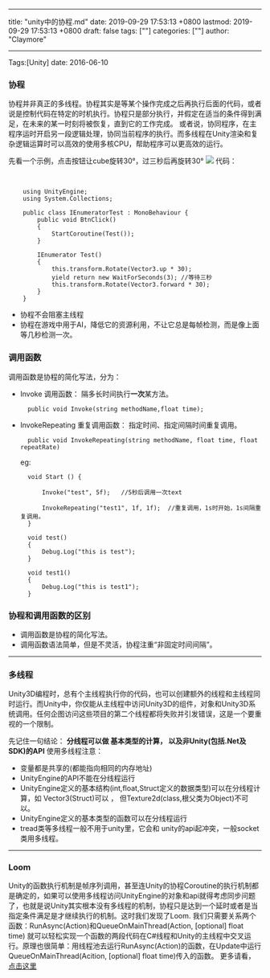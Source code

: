 
---
title: "unity中的协程.md"
date: 2019-09-29 17:53:13 +0800
lastmod: 2019-09-29 17:53:13 +0800
draft: false
tags: [""]
categories: [""]
author: "Claymore"

---
Tags:[Unity]  date: 2016-06-10 

### 协程
协程并非真正的多线程。协程其实是等某个操作完成之后再执行后面的代码，或者说是控制代码在特定的时机执行。协程只是部分执行，并假定在适当的条件得到满足，在未来的某一时刻将被恢复，直到它的工作完成。
或者说，协同程序，在主程序运时开启另一段逻辑处理，协同当前程序的执行。而多线程在Unity渲染和复杂逻辑运算时可以高效的使用多核CPU，帮助程序可以更高效的运行。

先看一个示例，点击按钮让cube旋转30°，过三秒后再旋转30°
![](http://ojynuthay.bkt.clouddn.com/unity%E5%8D%8F%E7%A8%8B.png)
代码：

​<!-- more -->    

        using UnityEngine;
        using System.Collections;
        
        public class IEnumeratorTest : MonoBehaviour {
            public void BtnClick()
            {
                StartCoroutine(Test());
            }
        
            IEnumerator Test()
            {
                this.transform.Rotate(Vector3.up * 30);
                yield return new WaitForSeconds(3); //等待三秒
                this.transform.Rotate(Vector3.forward * 30);
            }
        }

* 协程不会阻塞主线程
* 协程在游戏中用于AI，降低它的资源利用，不让它总是每帧检测，而是像上面等几秒检测一次。


### 调用函数
调用函数是协程的简化写法，分为：

* Invoke 调用函数： 隔多长时间执行**一次**某方法。

        public void Invoke(string methodName,float time);

* InvokeRepeating 重复调用函数： 指定时间、指定间隔时间重复调用。

        public void InvokeRepeating(string methodName, float time, float repeatRate)
    eg:

    	void Start () {
		
    	    Invoke("test", 5f);   //5秒后调用一次text
		
    	    InvokeRepeating("test1", 1f, 1f);  //重复调用，1s时开始，1s间隔重复调用。
    	}
    	
    	void test()
    	{
    	    Debug.Log("this is test");
    	}
    	
    	void test1()
    	{
    	    Debug.Log("this is test1");
    	}

### 协程和调用函数的区别

* 调用函数是协程的简化写法。
* 调用函数语法简单，但是不灵活，协程注重“非固定时间间隔”。

---

### 多线程
Unity3D编程时，总有个主线程执行你的代码，也可以创建额外的线程和主线程同时运行。而Unity中，你仅能从主线程中访问Unity3D的组件，对象和Unity3D系统调用。任何企图访问这些项目的第二个线程都将失败并引发错误，这是一个要重视的一个限制。

先记住一句结论：
 **分线程可以做 基本类型的计算， 以及非Unity(包括.Net及SDK)的API** 
使用多线程注意：

* 变量都是共享的(都能指向相同的内存地址)
* UnityEngine的API不能在分线程运行
* UnityEngine定义的基本结构(int,float,Struct定义的数据类型)可以在分线程计算，如 Vector3(Struct)可以 ， 但Texture2d(class,根父类为Object)不可以。
* UnityEngine定义的基本类型的函数可以在分线程运行
* tread类等多线程一般不用于unity里，它会和 unity的api起冲突，一般socket类用多线程。

---

### Loom
Unity的函数执行机制是帧序列调用，甚至连Unity的协程Coroutine的执行机制都是确定的，如果可以使用多线程访问UnityEngine的对象和api就得考虑同步问题了，也就是说Unity其实根本没有多线程的机制，协程只是达到一个延时或者是当指定条件满足是才继续执行的机制。这时我们发现了Loom.
我们只需要关系两个函数：RunAsync(Action)和QueueOnMainThread(Action, [optional] float time) 就可以轻松实现一个函数的两段代码在C#线程和Unity的主线程中交叉运行。原理也很简单：用线程池去运行RunAsync(Action)的函数，在Update中运行QueueOnMainThread(Acition, [optional] float time)传入的函数。
更多请看，[点击这里](http://blog.csdn.net/sgnyyy/article/details/41779451)